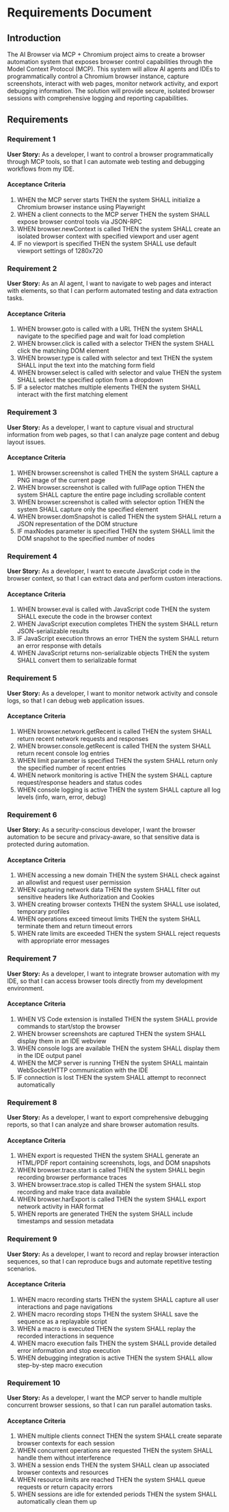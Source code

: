 # Requirements Document

## Introduction

The AI Browser via MCP + Chromium project aims to create a browser automation system that exposes browser control capabilities through the Model Context Protocol (MCP). This system will allow AI agents and IDEs to programmatically control a Chromium browser instance, capture screenshots, interact with web pages, monitor network activity, and export debugging information. The solution will provide secure, isolated browser sessions with comprehensive logging and reporting capabilities.

## Requirements

### Requirement 1

**User Story:** As a developer, I want to control a browser programmatically through MCP tools, so that I can automate web testing and debugging workflows from my IDE.

#### Acceptance Criteria

1. WHEN the MCP server starts THEN the system SHALL initialize a Chromium browser instance using Playwright
2. WHEN a client connects to the MCP server THEN the system SHALL expose browser control tools via JSON-RPC
3. WHEN browser.newContext is called THEN the system SHALL create an isolated browser context with specified viewport and user agent
4. IF no viewport is specified THEN the system SHALL use default viewport settings of 1280x720

### Requirement 2

**User Story:** As an AI agent, I want to navigate to web pages and interact with elements, so that I can perform automated testing and data extraction tasks.

#### Acceptance Criteria

1. WHEN browser.goto is called with a URL THEN the system SHALL navigate to the specified page and wait for load completion
2. WHEN browser.click is called with a selector THEN the system SHALL click the matching DOM element
3. WHEN browser.type is called with selector and text THEN the system SHALL input the text into the matching form field
4. WHEN browser.select is called with selector and value THEN the system SHALL select the specified option from a dropdown
5. IF a selector matches multiple elements THEN the system SHALL interact with the first matching element

### Requirement 3

**User Story:** As a developer, I want to capture visual and structural information from web pages, so that I can analyze page content and debug layout issues.

#### Acceptance Criteria

1. WHEN browser.screenshot is called THEN the system SHALL capture a PNG image of the current page
2. WHEN browser.screenshot is called with fullPage option THEN the system SHALL capture the entire page including scrollable content
3. WHEN browser.screenshot is called with selector option THEN the system SHALL capture only the specified element
4. WHEN browser.domSnapshot is called THEN the system SHALL return a JSON representation of the DOM structure
5. IF maxNodes parameter is specified THEN the system SHALL limit the DOM snapshot to the specified number of nodes

### Requirement 4

**User Story:** As a developer, I want to execute JavaScript code in the browser context, so that I can extract data and perform custom interactions.

#### Acceptance Criteria

1. WHEN browser.eval is called with JavaScript code THEN the system SHALL execute the code in the browser context
2. WHEN JavaScript execution completes THEN the system SHALL return JSON-serializable results
3. IF JavaScript execution throws an error THEN the system SHALL return an error response with details
4. WHEN JavaScript returns non-serializable objects THEN the system SHALL convert them to serializable format

### Requirement 5

**User Story:** As a developer, I want to monitor network activity and console logs, so that I can debug web application issues.

#### Acceptance Criteria

1. WHEN browser.network.getRecent is called THEN the system SHALL return recent network requests and responses
2. WHEN browser.console.getRecent is called THEN the system SHALL return recent console log entries
3. WHEN limit parameter is specified THEN the system SHALL return only the specified number of recent entries
4. WHEN network monitoring is active THEN the system SHALL capture request/response headers and status codes
5. WHEN console logging is active THEN the system SHALL capture all log levels (info, warn, error, debug)

### Requirement 6

**User Story:** As a security-conscious developer, I want the browser automation to be secure and privacy-aware, so that sensitive data is protected during automation.

#### Acceptance Criteria

1. WHEN accessing a new domain THEN the system SHALL check against an allowlist and request user permission
2. WHEN capturing network data THEN the system SHALL filter out sensitive headers like Authorization and Cookies
3. WHEN creating browser contexts THEN the system SHALL use isolated, temporary profiles
4. WHEN operations exceed timeout limits THEN the system SHALL terminate them and return timeout errors
5. WHEN rate limits are exceeded THEN the system SHALL reject requests with appropriate error messages

### Requirement 7

**User Story:** As a developer, I want to integrate browser automation with my IDE, so that I can access browser tools directly from my development environment.

#### Acceptance Criteria

1. WHEN VS Code extension is installed THEN the system SHALL provide commands to start/stop the browser
2. WHEN browser screenshots are captured THEN the system SHALL display them in an IDE webview
3. WHEN console logs are available THEN the system SHALL display them in the IDE output panel
4. WHEN the MCP server is running THEN the system SHALL maintain WebSocket/HTTP communication with the IDE
5. IF connection is lost THEN the system SHALL attempt to reconnect automatically

### Requirement 8

**User Story:** As a developer, I want to export comprehensive debugging reports, so that I can analyze and share browser automation results.

#### Acceptance Criteria

1. WHEN export is requested THEN the system SHALL generate an HTML/PDF report containing screenshots, logs, and DOM snapshots
2. WHEN browser.trace.start is called THEN the system SHALL begin recording browser performance traces
3. WHEN browser.trace.stop is called THEN the system SHALL stop recording and make trace data available
4. WHEN browser.harExport is called THEN the system SHALL export network activity in HAR format
5. WHEN reports are generated THEN the system SHALL include timestamps and session metadata

### Requirement 9

**User Story:** As a developer, I want to record and replay browser interaction sequences, so that I can reproduce bugs and automate repetitive testing scenarios.

#### Acceptance Criteria

1. WHEN macro recording starts THEN the system SHALL capture all user interactions and page navigations
2. WHEN macro recording stops THEN the system SHALL save the sequence as a replayable script
3. WHEN a macro is executed THEN the system SHALL replay the recorded interactions in sequence
4. WHEN macro execution fails THEN the system SHALL provide detailed error information and stop execution
5. WHEN debugging integration is active THEN the system SHALL allow step-by-step macro execution

### Requirement 10

**User Story:** As a developer, I want the MCP server to handle multiple concurrent browser sessions, so that I can run parallel automation tasks.

#### Acceptance Criteria

1. WHEN multiple clients connect THEN the system SHALL create separate browser contexts for each session
2. WHEN concurrent operations are requested THEN the system SHALL handle them without interference
3. WHEN a session ends THEN the system SHALL clean up associated browser contexts and resources
4. WHEN resource limits are reached THEN the system SHALL queue requests or return capacity errors
5. WHEN sessions are idle for extended periods THEN the system SHALL automatically clean them up